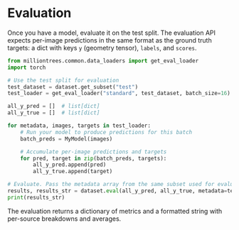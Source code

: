 # Evaluation

Once you have a model, evaluate it on the test split. The evaluation API expects per-image predictions in the same format as the ground truth targets: a dict with keys `y` (geometry tensor), `labels`, and `scores`.

```python
from milliontrees.common.data_loaders import get_eval_loader
import torch

# Use the test split for evaluation
test_dataset = dataset.get_subset("test")
test_loader = get_eval_loader("standard", test_dataset, batch_size=16)

all_y_pred = []  # list[dict]
all_y_true = []  # list[dict]

for metadata, images, targets in test_loader:
    # Run your model to produce predictions for this batch
    batch_preds = MyModel(images)

    # Accumulate per-image predictions and targets
    for pred, target in zip(batch_preds, targets):
        all_y_pred.append(pred)
        all_y_true.append(target)

# Evaluate. Pass the metadata array from the same subset used for evaluation
results, results_str = dataset.eval(all_y_pred, all_y_true, metadata=test_dataset.metadata_array)
print(results_str)
```

The evaluation returns a dictionary of metrics and a formatted string with per-source breakdowns and averages.

